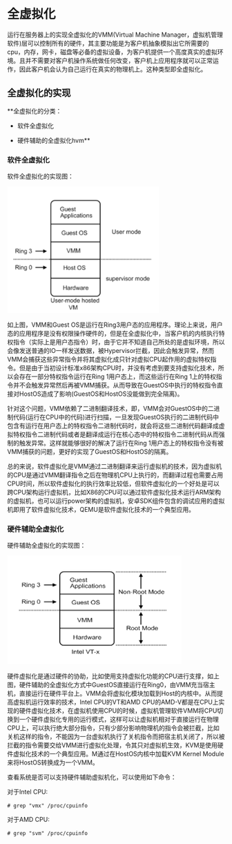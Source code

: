 # 全虚拟化

运行在服务器上的实现全虚拟化的VMM\(Virtual Machine Manager，虚拟机管理软件\)层可以控制所有的硬件，其主要功能是为客户机抽象模拟出它所需要的cpu，内存，网卡，磁盘等必备的虚拟设备，为客户机提供一个高度真实的虚拟环境。且并不需要对客户机操作系统做任何改变，客户机上应用程序就可以正常运作，因此客户机会认为自己运行在真实的物理机上。这种类型即全虚拟化。

## **全虚拟化的实现**

**全虚拟化的分类：

- 软件全虚拟化

- 硬件辅助的全虚拟化hvm**

### 软件全虚拟化

软件全虚拟化的实现图：

![](/images/introduction/virtualization_type/soft_virtualization.png)

如上图，VMM和Guest OS是运行在Ring3用户态的应用程序。理论上来说，用户态的应用程序是没有权限操作硬件的，但是在全虚拟化中，当客户机的内核执行特权指令（实际上是用户态指令）时，由于它并不知道自己所处的是虚拟环境，所以会像发送普通的IO一样发送数据，被Hypervisor拦截，因此会触发异常，然而VMM会捕获这些异常指令并将其虚拟化成只针对虚拟CPU起作用的虚拟特权指令。但是由于当初设计标准x86架构CPU时，并没有考虑到要支持虚拟化技术，所以会存在一部分特权指令运行在Ring 1用户态上，而这些运行在Ring 1上的特权指令并不会触发异常然后再被VMM捕获。从而导致在GuestOS中执行的特权指令直接对HostOS造成了影响\(GuestOS和HostOS没能做到完全隔离\)。

针对这个问题，VMM依赖了二进制翻译技术，即，VMM会对GuestOS中的二进制代码\(运行在CPU中的代码\)进行扫描，一旦发现GuestOS执行的二进制代码中包含有运行在用户态上的特权指令二进制代码时，就会将这些二进制代码翻译成虚拟特权指令二进制代码或者是翻译成运行在核心态中的特权指令二进制代码从而强制的触发异常。这样就能够很好的解决了运行在Ring 1用户态上的特权指令没有被VMM捕获的问题，更好的实现了GuestOS和HostOS的隔离。

总的来说，软件虚拟化是VMM通过二进制翻译来运行虚拟机的技术，因为虚拟机的CPU是通过VMM翻译指令之后在物理机CPU上执行的，而翻译过程也需要占用CPU时间，所以软件虚拟化的执行效率比较低，但软件虚拟化的一个好处是可以跨CPU架构运行虚拟机，比如X86的CPU可以通过软件虚拟化技术运行ARM架构的虚拟机，也可以运行power架构的虚拟机，安卓SDK组件包含的调试应用的虚拟机即用了软件虚拟化技术，QEMU是软件虚拟化技术的一个典型应用。


### 硬件辅助全虚拟化

硬件辅助全虚拟化的实现图：

![](/images/introduction/virtualization_type/hvm.png)

硬件虚拟化是通过硬件的协助，比如使用支持虚拟化功能的CPU进行支撑，如上图，硬件辅助的全虚拟化方式中GuestOS直接运行在Ring0，由VMM充当宿主机，直接运行在硬件平台上。VMM会将虚拟化模块加载到Host的内核中。从而提高虚拟机运行效率的技术，Intel CPU的VT和AMD CPU的AMD-V都是在CPU上实现的硬件虚拟化技术，在虚拟机使用CPU的时候，虚拟机管理软件VMM将CPU切换到一个硬件虚拟化专用的运行模式，这样可以让虚拟机相对于直接运行在物理CPU上，可以执行绝大部分指令，只有少部分影响物理机的指令会被拦截，比如关机这样的指令，不能因为一台虚拟机执行了关机指令而把宿主机关闭了，所以被拦截的指令需要交给VMM进行虚拟化处理，令其只对虚拟机生效，KVM是使用硬件虚拟化技术的一个典型应用。M通过在HostOS内核中加载KVM Kernel Module来将HostOS转换成为一个VMM。

查看系统是否可以支持硬件辅助虚拟机化，可以使用如下命令：

对于Intel CPU:

```
# grep "vmx" /proc/cpuinfo
```

对于AMD CPU:

```
# grep "svm" /proc/cpuinfo
```

